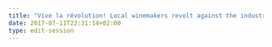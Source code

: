 ```yaml
---
title: "Vive la révolution! Local winemakers revolt against the industrialization of experience. "
date: 2017-07-11T22:31:14+02:00
type: edit-session
---
```



